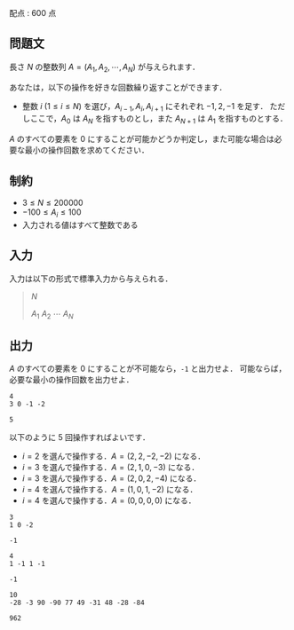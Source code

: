 配点 : $600$ 点

## 問題文

長さ $N$ の整数列 $A=(A_1,A_2,\cdots,A_N)$ が与えられます．

あなたは，以下の操作を好きな回数繰り返すことができます．

- 整数 $i$ ($1 \leq i \leq N$) を選び，$A_{i-1},A_i,A_{i+1}$ にそれぞれ $-1,2,-1$ を足す．
ただしここで，$A_0$ は $A_N$ を指すものとし，また $A_{N+1}$ は $A_1$ を指すものとする．

$A$ のすべての要素を $0$ にすることが可能かどうか判定し，また可能な場合は必要な最小の操作回数を求めてください．

## 制約

- $3 \leq N \leq 200000$
- $-100 \leq A_i \leq 100$
- 入力される値はすべて整数である

## 入力

入力は以下の形式で標準入力から与えられる．

> $N$
> 
> $A_1$ $A_2$ $\cdots$ $A_N$

## 出力

$A$ のすべての要素を $0$ にすることが不可能なら，`-1` と出力せよ．
可能ならば，必要な最小の操作回数を出力せよ．

```input1
4
3 0 -1 -2
```

```output1
5
```

以下のように $5$ 回操作すればよいです．

- $i=2$ を選んで操作する．$A=(2,2,-2,-2)$ になる．
- $i=3$ を選んで操作する．$A=(2,1,0,-3)$ になる．
- $i=3$ を選んで操作する．$A=(2,0,2,-4)$ になる．
- $i=4$ を選んで操作する．$A=(1,0,1,-2)$ になる．
- $i=4$ を選んで操作する．$A=(0,0,0,0)$ になる．

```input2
3
1 0 -2
```

```output2
-1
```

```input3
4
1 -1 1 -1
```

```output3
-1
```

```input4
10
-28 -3 90 -90 77 49 -31 48 -28 -84
```

```output4
962
```